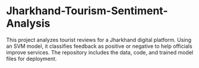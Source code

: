 # Jharkhand-Tourism-Sentiment-Analysis
This project analyzes tourist reviews for a Jharkhand digital platform. Using an SVM model, it classifies feedback as positive or negative to help officials improve services. The repository includes the data, code, and trained model files for deployment.
